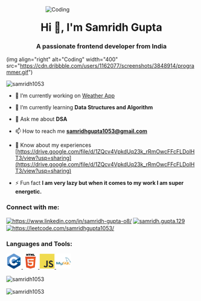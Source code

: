<img align="right" alt="Coding" width="400" src="https://cdn.dribbble.com/users/1162077/screenshots/3848914/programmer.gif">

<h1 align="center">Hi 👋, I'm Samridh Gupta</h1>
<h3 align="center">A passionate frontend developer from India</h3>

(img align="right" alt="Coding" width="400" src="https://cdn.dribbble.com/users/1162077/screenshots/3848914/programmer.gif")

<p align="left"> <img src="https://komarev.com/ghpvc/?username=samridh1053&label=Profile%20views&color=0e75b6&style=flat" alt="samridh1053" /> </p>

- 🔭 I’m currently working on [Weather App](https://samridh1053.github.io/WeatherApp/)

- 🌱 I’m currently learning **Data Structures and Algorithm**

- 💬 Ask me about **DSA**

- 📫 How to reach me **samridhgupta1053@gmail.com**

- 📄 Know about my experiences [https://drive.google.com/file/d/1ZQcv4VpkdUq23k_rRmOwcFFcFLDolHT3/view?usp=sharing](https://drive.google.com/file/d/1ZQcv4VpkdUq23k_rRmOwcFFcFLDolHT3/view?usp=sharing)

- ⚡ Fun fact **I am very lazy but when it comes to my work I am super energetic.**

<h3 align="left">Connect with me:</h3>
<p align="left">
<a href="https://linkedin.com/in/https://www.linkedin.com/in/samridh-gupta-o8/" target="blank"><img align="center" src="https://raw.githubusercontent.com/rahuldkjain/github-profile-readme-generator/master/src/images/icons/Social/linked-in-alt.svg" alt="https://www.linkedin.com/in/samridh-gupta-o8/" height="30" width="40" /></a>
<a href="https://instagram.com/samridh.gupta.129" target="blank"><img align="center" src="https://raw.githubusercontent.com/rahuldkjain/github-profile-readme-generator/master/src/images/icons/Social/instagram.svg" alt="samridh.gupta.129" height="30" width="40" /></a>
<a href="https://www.leetcode.com/https://leetcode.com/samridhgupta1053/" target="blank"><img align="center" src="https://raw.githubusercontent.com/rahuldkjain/github-profile-readme-generator/master/src/images/icons/Social/leet-code.svg" alt="https://leetcode.com/samridhgupta1053/" height="30" width="40" /></a>
</p>

<h3 align="left">Languages and Tools:</h3>
<p align="left"> <a href="https://www.w3schools.com/cpp/" target="_blank" rel="noreferrer"> <img src="https://raw.githubusercontent.com/devicons/devicon/master/icons/cplusplus/cplusplus-original.svg" alt="cplusplus" width="40" height="40"/> </a> <a href="https://www.w3.org/html/" target="_blank" rel="noreferrer"> <img src="https://raw.githubusercontent.com/devicons/devicon/master/icons/html5/html5-original-wordmark.svg" alt="html5" width="40" height="40"/> </a> <a href="https://developer.mozilla.org/en-US/docs/Web/JavaScript" target="_blank" rel="noreferrer"> <img src="https://raw.githubusercontent.com/devicons/devicon/master/icons/javascript/javascript-original.svg" alt="javascript" width="40" height="40"/> </a> <a href="https://www.mysql.com/" target="_blank" rel="noreferrer"> <img src="https://raw.githubusercontent.com/devicons/devicon/master/icons/mysql/mysql-original-wordmark.svg" alt="mysql" width="40" height="40"/> </a> </p>

<p><img align="center" src="https://github-readme-stats.vercel.app/api/top-langs?username=samridh1053&show_icons=true&locale=en&layout=compact" alt="samridh1053" /></p>

<p><img align="center" src="https://github-readme-streak-stats.herokuapp.com/?user=samridh1053&" alt="samridh1053" /></p>
